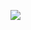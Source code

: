 ![](https://github.com/SYNERGY-GB/architecture-kb/blob/mrodriguez-patch-1/consultancy/deployment-AWS-onCloud/images/CargarArchivosEnlasMulticanal.png)
